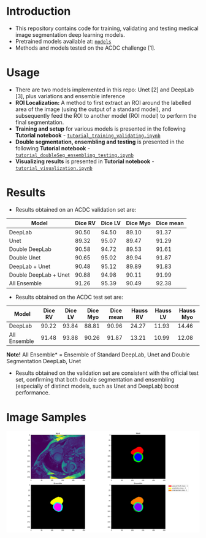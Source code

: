# Introduction

- This repository contains code for training, validating and testing medical image segmentation deep learning models.
- Pretrained models available at: [`models`](https://drive.google.com/drive/folders/1zAhlzh7EiQyU3chBUDn4GzzYxaE0ZXYB?usp=sharing)
- Methods and models tested on the ACDC challenge [1].

# Usage

- There are two models implemented in this repo: Unet [2] and DeepLab [3], plus variations and ensemble inference
- **ROI Localization:** A method to first extract an ROI around the labelled area of the image (using the output of a standard model), and subsequently feed the ROI to another model (ROI model) to perform the final segmentation.
- **Training and setup** for various models is presented in the following **Tutorial notebook** - [`tutorial_training_validating.ipynb`](https://github.com/RonaldGalea/imATFIB/blob/master/tutorial_training_validating.ipynb)
- **Double segmentation, ensembling and testing** is presented in the following **Tutorial notebook** - [`tutorial_doubleSeg_ensembling_testing.ipynb`](https://github.com/RonaldGalea/imATFIB/blob/master/tutorial_doubleSeg_ensembling_testing.ipynb)
- **Visualizing results** is presented in **Tutorial notebook** - [`tutorial_visualization.ipynb`](https://github.com/RonaldGalea/imATFIB/blob/master/tutorial_visualization.ipynb)

# Results

- Results obtained on an ACDC validation set are:

Model | Dice RV | Dice LV | Dice Myo | Dice mean
--- |--- |--- |--- |---
DeepLab    |90.50| 94.50 | 89.10  | 91.37
Unet     |89.32| 95.07 | 89.47  | 91.29
Double DeepLab    |90.58| 94.72 | 89.53  | 91.61
Double Unet     |90.65  | 95.02 | 89.94  | 91.87
DeepLab + Unet    |90.48| 95.12 | 89.89  | 91.83
Double DeepLab + Unet     |90.88| 94.98 | 90.11  | 91.99
All Ensemble    |91.26| 95.39 | 90.49  | 92.38

- Results obtained on the ACDC test set are:

Model | Dice RV | Dice LV | Dice Myo | Dice mean | Hauss RV | Hauss LV | Hauss Myo
--- |--- |--- |--- |--- |--- |--- |---
DeepLab    |90.22| 93.84 | 88.81  | 90.96  | 24.27 | 11.93 | 14.46 |
All Ensemble     |91.48| 93.88 | 90.26  | 91.87  | 13.21 | 10.99 | 12.08 |

**Note!**
All Ensemble* = Ensemble of Standard DeepLab, Unet and Double Segmentation DeepLab, Unet

- Results obtained on the validation set are consistent with the official test set, confirming that both double segmentation and ensembling (especially of distinct models, such as Unet and DeepLab) boost performance.

# Image Samples

![Sample one model](https://github.com/RonaldGalea/imATFIB/blob/master/sample.png)
